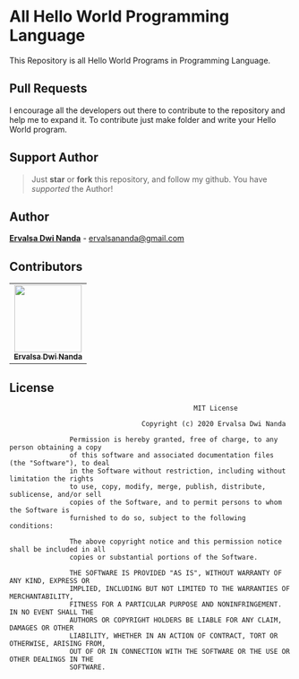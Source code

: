 # All Hello World Programming Language
This Repository is all Hello World Programs in Programming Language.


## Pull Requests
I encourage all the developers out there to contribute to the repository and help me to expand it. To contribute just make folder and write your Hello World program.


## Support Author
> Just  **star** or  **fork** this repository, and follow my github. You have *supported* the Author!


## Author
[**Ervalsa Dwi Nanda**](https://www.linkedin.com/in/ervalsa/) - ervalsananda@gmail.com


## Contributors
<table>
  <tr>
    <td align="center"><a href="https://github.com/wival08">
      <img src="https://avatars2.githubusercontent.com/u/34961795?v=4" width="120px;" alt="">
      <br>
        <sub>
          <b>Ervalsa Dwi Nanda</b>
        </sub>
      </br>
    </td>
  </tr>
</table>
  
  
## License
```
                                              MIT License

                                 Copyright (c) 2020 Ervalsa Dwi Nanda

               Permission is hereby granted, free of charge, to any person obtaining a copy
               of this software and associated documentation files (the "Software"), to deal
               in the Software without restriction, including without limitation the rights
               to use, copy, modify, merge, publish, distribute, sublicense, and/or sell
               copies of the Software, and to permit persons to whom the Software is
               furnished to do so, subject to the following conditions:

               The above copyright notice and this permission notice shall be included in all
               copies or substantial portions of the Software.

               THE SOFTWARE IS PROVIDED "AS IS", WITHOUT WARRANTY OF ANY KIND, EXPRESS OR
               IMPLIED, INCLUDING BUT NOT LIMITED TO THE WARRANTIES OF MERCHANTABILITY,
               FITNESS FOR A PARTICULAR PURPOSE AND NONINFRINGEMENT. IN NO EVENT SHALL THE
               AUTHORS OR COPYRIGHT HOLDERS BE LIABLE FOR ANY CLAIM, DAMAGES OR OTHER
               LIABILITY, WHETHER IN AN ACTION OF CONTRACT, TORT OR OTHERWISE, ARISING FROM,
               OUT OF OR IN CONNECTION WITH THE SOFTWARE OR THE USE OR OTHER DEALINGS IN THE
               SOFTWARE.

```
